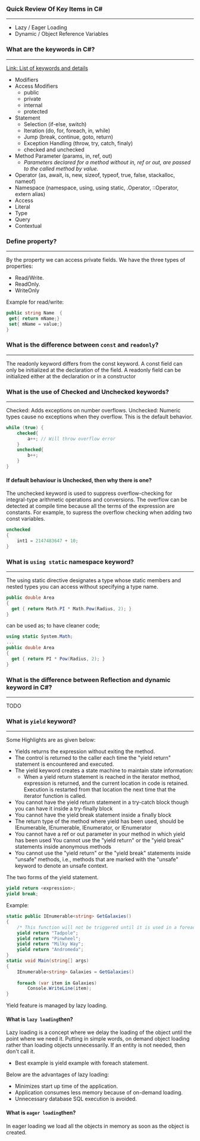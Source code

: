 ### Quick Review Of Key Items in C# ###
---
* Lazy / Eager Loading
* Dynamic / Object Reference Variables

### What are the keywords in C#? ###
---
[Link: List of keywords and details](https://docs.microsoft.com/en-us/dotnet/csharp/language-reference/keywords/)
* Modifiers 
* Access Modifiers
  * public
  * private
  * internal
  * protected
* Statement
  * Selection (if-else, switch)
  * Iteration (do, for, foreach, in, while)
  * Jump (break, continue, goto, return)
  * Exception Handling (throw, try, catch, finaly)
  * checked and unchecked
* Method Parameter (params, in, ref, out)
  * *Parameters declared for a method without in, ref or out, are passed to the called method by value.*
* Operator (as, await, is, new, sizeof, typeof, true, false, stackalloc, nameof)
* Namespace (namespace, using, using static, .Operator, ::Operator, extern alias)
* Access 
* Literal 
* Type 
* Query 
* Contextual

### Define property? ###
---
By the property we can access private fields.
We have the three types of properties:
* Read/Write.
* ReadOnly.
* WriteOnly

Example for read/write:
```csharp
public string Name  {
 get{ return mName;}
 set{ mName = value;}        
}
```

### What is the difference between `const` and `readonly`?
---
The readonly keyword differs from the const keyword. A const field can only be initialized at the declaration of the field. A readonly field can be initialized either at the declaration or in a constructor

### What is the use of Checked and Unchecked keywords? ###
---
Checked: Adds exceptions on number overflows.
Unchecked: Numeric types cause no exceptions when they overflow. This is the default behavior.
```csharp
while (true) {
    checked{
        a++; // Will throw overflow error
    }
    unchecked{
        b++;
    }
}
```

#### If default behaviour is Unchecked, then why there is one? ####
The unchecked keyword is used to suppress overflow-checking for integral-type arithmetic operations and conversions. The overflow can be detected at compile time because all the terms of the expression are constants. For example, to supress the overflow checking when adding two const variables.
```csharp
unchecked
{
    int1 = 2147483647 + 10;
}
```

### What is `using static` namespace keyword? ###
---
The using static directive designates a type whose static members and nested types you can access without specifying a type name. 
```csharp
public double Area
{
  get { return Math.PI * Math.Pow(Radius, 2); }
}
```
can be used as; to have cleaner code;
```csharp
using static System.Math;
...
public double Area
{
  get { return PI * Pow(Radius, 2); }
}
```   

### What is the difference between Reflection and dynamic keyword in C#? ###
---
TODO

### What is `yield` keyword? ###
---
Some Highlights are as given below:
* Yields returns the expression without exiting the method. 
* The control is returned to the caller each time the "yield return" statement is encountered and executed.
*  The yield keyword creates a state machine to maintain state information:
   *  When a yield return statement is reached in the iterator method, expression is returned, and the current location in code is retained. Execution is restarted from that location the next time that the iterator function is called.
* You cannot have the yield return statement in a try-catch block though you can have it inside a try-finally block
* You cannot have the yield break statement inside a finally block
* The return type of the method where yield has been used, should be IEnumerable, IEnumerable<T>, IEnumerator, or IEnumerator<T>
* You cannot have a ref or out parameter in your method in which yield has been used
You cannot use the "yield return" or the "yield break" statements inside anonymous methods
* You cannot use the "yield return" or the "yield break" statements inside "unsafe" methods, i.e., methods that are marked with the "unsafe" keyword to denote an unsafe context.

The two forms of the yield statement.

```csharp
yield return <expression>;  
yield break;  
```

Example:
```csharp
static public IEnumerable<string> GetGalaxies()
{
    /* This function will not be triggered until it is used in a foreach iteration statement this is called `lazy loading` */
    yield return "Tadpole";
    yield return "Pinwheel";
    yield return "Milky Way";
    yield return "Andromeda";
}
static void Main(string[] args)
{
    IEnumerable<string> Galaxies = GetGalaxies()
 
    foreach (var item in Galaxies)
        Console.WriteLine(item);
}
```
Yield feature is managed by lazy loading. 

#### What is `lazy loading`then? ####
Lazy loading is a concept where we delay the loading of the object until the point where we need it. Putting in simple words, on demand object loading rather than loading objects unnecessarily. If an entity is not needed, then don't call it.
* Best example is yield example with foreach statement. 

Below are the advantages of lazy loading:
* Minimizes start up time of the application.
* Application consumes less memory because of on-demand loading.
* Unnecessary database SQL execution is avoided.

#### What is `eager loading`then? ####
In eager loading we load all the objects in memory as soon as the object is created.  